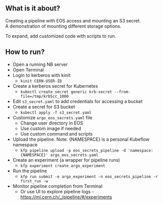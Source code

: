 ## What is it about?

Creating a pipeline with EOS access and mounting an S3 secret.  
A demonstration of mounting different storage options.  

To expand, add customized code with scripts to run.

## How to run?

- Open a running NB server
- Open Terminal
- Login to kerberos with kinit:
  - `kinit CERN-USER-ID`
- Create a kerberos secret for Kubernetes
  - `kubectl create secret generic krb-secret --from-file=/tmp/krb5cc_1000`
- Edit `s3_secret.yaml` to add credentials for accessing a bucket
- Create a secret for S3 bucket
  - `kubectl apply -f s3_secret.yaml`
- Customize `argo_eos_secrets.yaml` file
  - Change user directory in EOS
  - Use custom image if needed
  - Use custom command and scripts
- Upload the pipeline. Note: {NAMESPACE} is a personal Kubeflow namespace
  - `kfp pipeline upload -p eos_secrets_pipeline -d 'namespace: {NAMESPACE}' argo_eos_secrets.yaml`
- Create an experiment (a wrapper for pipeline runs)
  - `kfp experiment create argo_experiment`
- Run the pipeline
  - `kfp run submit -e argo_experiment -n eos_secrets_pipeline -r first_run -w`
- Monitor pipeline completion from Terminal
  - Or use UI to explore pipeline logs - https://ml.cern.ch/_/pipeline/#/experiments
